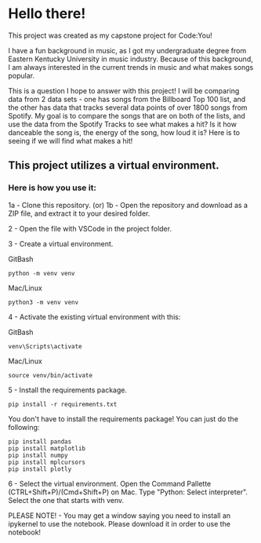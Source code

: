 # Hello there!

This project was created as my capstone project for Code:You!

I have a fun background in music, as I got my undergraduate degree from Eastern
Kentucky University in music industry. Because of this background, I am always 
interested in the current trends in music and what makes songs popular.

This is a question I hope to answer with this project! I will be comparing
data from 2 data sets - one has songs from the Billboard Top 100 list, and
the other has data that tracks several data points of over 1800 songs from
Spotify. My goal is to compare the songs that are on both of the lists, and 
use the data from the Spotify Tracks to see what makes a hit? Is it how
danceable the song is, the energy of the song, how loud it is? Here is to seeing
if we will find what makes a hit!

## This project utilizes a virtual environment. 
### Here is how you use it:

1a - Clone this repository.
(or)
1b - Open the repository and download as a ZIP file, and extract it to your desired folder.

2 - Open the file with VSCode in the project folder.

3 - Create a virtual environment.

GitBash

    python -m venv venv

Mac/Linux

    python3 -m venv venv

4 - Activate the existing virtual environment with this:

GitBash

    venv\Scripts\activate

Mac/Linux

    source venv/bin/activate

5 - Install the requirements package.

    pip install -r requirements.txt

You don't have to install the requirements package!
You can just do the following:

    pip install pandas
    pip install matplotlib
    pip install numpy
    pip install mplcursors
    pip install plotly


6 - Select the virtual environment.
Open the Command Pallette (CTRL+Shift+P)/(Cmd+Shift+P) on Mac.
Type "Python: Select interpreter".
Select the one that starts with venv.

PLEASE NOTE! - You may get a window saying you need to install an ipykernel to use the notebook. Please download it in order to use the notebook!
